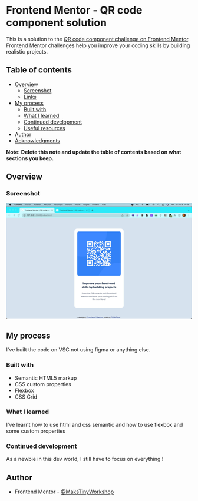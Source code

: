 # Frontend Mentor - QR code component solution

This is a solution to the [QR code component challenge on Frontend Mentor](https://www.frontendmentor.io/challenges/qr-code-component-iux_sIO_H). Frontend Mentor challenges help you improve your coding skills by building realistic projects.

## Table of contents

- [Overview](#overview)
  - [Screenshot](#screenshot)
  - [Links](#links)
- [My process](#my-process)
  - [Built with](#built-with)
  - [What I learned](#what-i-learned)
  - [Continued development](#continued-development)
  - [Useful resources](#useful-resources)
- [Author](#author)
- [Acknowledgments](#acknowledgments)

**Note: Delete this note and update the table of contents based on what sections you keep.**

## Overview

### Screenshot

![](./images/Screenshot.jpg)

## My process

I've built the code on VSC not using figma or anything else.

### Built with

- Semantic HTML5 markup
- CSS custom properties
- Flexbox
- CSS Grid

### What I learned

I've learnt how to use html and css semantic and how to use flexbox and some custom properties

### Continued development

As a newbie in this dev world, I still have to focus on everything !

## Author

- Frontend Mentor - [@MaksTinyWorkshop](https://www.frontendmentor.io/profile/MaksTinyWorkshop)
